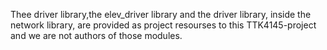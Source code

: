 Thee driver library,the elev_driver library and the driver library, inside the network library, are provided as project resourses to this TTK4145-project and we are not authors of those modules.

